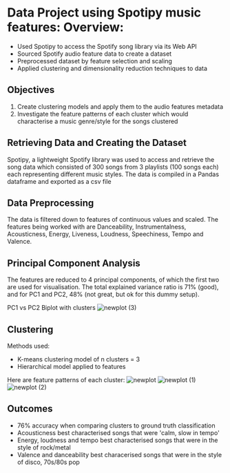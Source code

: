 # Data Project using Spotipy music features: Overview:
* Used Spotipy to access the Spotify song library via its Web API
* Sourced Spotify audio feature data to create a dataset
* Preprocessed dataset by feature selection and scaling 
* Applied clustering and dimensionality reduction techniques to data

## Objectives
1. Create clustering models and apply them to the audio features metadata
2. Investigate the feature patterns of each cluster which would characterise a music genre/style for the songs clustered

## Retrieving Data and Creating the Dataset
Spotipy, a lightweight Spotify library was used to access and retrieve the song data which consisted of 300 songs from 3 playlists (100 songs each) each representing different music styles. The data is compiled in a Pandas dataframe and exported as a csv file

## Data Preprocessing
The data is filtered down to features of continuous values and scaled. The features being worked with are Danceability, Instrumentalness, Acousticness, Energy, Liveness, Loudness, Speechiness, Tempo and Valence.

## Principal Component Analysis
The features are reduced to 4 principal components, of which the first two are used for visualisation. The total explained variance ratio is 71% (good), and for PC1 and PC2, 48% (not great, but ok for this dummy setup).

PC1 vs PC2 Biplot with clusters
![newplot (3)](https://user-images.githubusercontent.com/80417833/165811549-58332395-e06b-4f96-8a4f-5a384dedbefa.png)

## Clustering
Methods used:
* K-means clustering model of n clusters = 3
* Hierarchical model applied to features

Here are feature patterns of each cluster:
![newplot](https://user-images.githubusercontent.com/80417833/165811152-e27cb299-909a-481b-b8a0-3d6276b0e223.png)
![newplot (1)](https://user-images.githubusercontent.com/80417833/165811256-6820bb62-eae1-41b9-b953-7dee2e4cfb61.png)
![newplot (2)](https://user-images.githubusercontent.com/80417833/165811329-faa60eee-dea3-435a-bbc2-405d52c86da4.png)

## Outcomes
* 76% accuracy when comparing clusters to ground truth classification
* Acousticness best characterised songs that were 'calm, slow in tempo'
* Energy, loudness and tempo best characterised songs that were in the style of rock/metal
* Valence and danceability best characerised songs that were in the style of disco, 70s/80s pop
